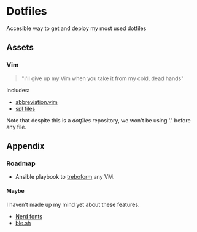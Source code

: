 # Dotfiles

Accesible way to get and deploy my most used dotfiles

## Assets
### Vim
> "I'll give up my Vim when you take it from my cold, dead hands"

Includes:
* [abbreviation.vim](https://vim.fandom.com/wiki/Use_abbreviations_for_frequently-used_words)
* [spl files](https://vimdoc.sourceforge.net/htmldoc/spell.html)

Note that despite this is a *dotfiles* repository, we won't be using '.' before any file.

## Appendix

### Roadmap

* Ansible playbook to [treboform](https://github.com/OscHer/treboform) any VM.

#### Maybe
I haven't made up my mind yet about these features.

* [Nerd fonts](https://www.nerdfonts.com/#home)
* [ble.sh](https://github.com/akinomyoga/ble.sh)

